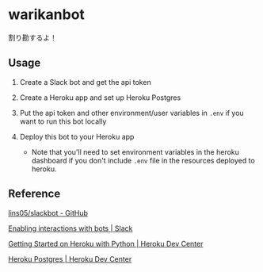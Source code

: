 # warikanbot

割り勘するよ！

## Usage

1. Create a Slack bot and get the api token

2. Create a Heroku app and set up Heroku Postgres

3. Put the api token and other environment/user variables in `.env` if you want to run this bot locally

4. Deploy this bot to your Heroku app
   - Note that you'll need to set environment variables in the heroku dashboard if you don't include `.env` file in the resources deployed to heroku.

## Reference

[lins05/slackbot - GitHub](https://github.com/lins05/slackbot)

[Enabling interactions with bots | Slack](https://api.slack.com/bot-users)

[Getting Started on Heroku with Python | Heroku Dev Center](https://devcenter.heroku.com/articles/getting-started-with-python)

[Heroku Postgres | Heroku Dev Center](https://devcenter.heroku.com/articles/heroku-postgresql)
